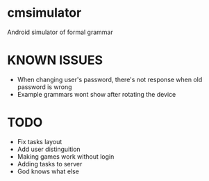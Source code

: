# cmsimulator
Android simulator of formal grammar

# KNOWN ISSUES

- When changing user's password, there's not response when old password is wrong
- Example grammars wont show after rotating the device

# TODO

- Fix tasks layout
- Add user distinguition
- Making games work without login
- Adding tasks to server
- God knows what else
